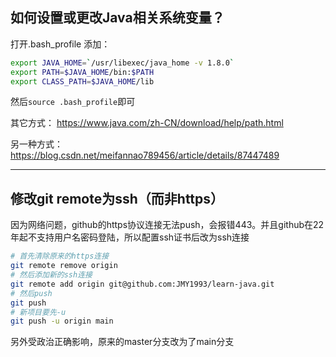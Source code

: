 ## 如何设置或更改Java相关系统变量？

打开.bash_profile
添加：

```bash
export JAVA_HOME=`/usr/libexec/java_home -v 1.8.0`
export PATH=$JAVA_HOME/bin:$PATH
export CLASS_PATH=$JAVA_HOME/lib
```

然后`source .bash_profile`即可

其它方式：
https://www.java.com/zh-CN/download/help/path.html

另一种方式：
https://blog.csdn.net/meifannao789456/article/details/87447489

---

## 修改git remote为ssh（而非https）

因为网络问题，github的https协议连接无法push，会报错443。并且github在22年起不支持用户名密码登陆，所以配置ssh证书后改为ssh连接

```bash
# 首先清除原来的https连接
git remote remove origin
# 然后添加新的ssh连接
git remote add origin git@github.com:JMY1993/learn-java.git
# 然后push
git push
# 新项目要先-u
git push -u origin main
```

另外受政治正确影响，原来的master分支改为了main分支